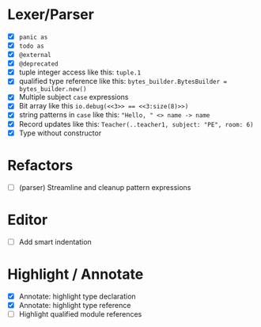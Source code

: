 # Lexer/Parser

- [x] `panic as`
- [x] `todo as`
- [x] `@external`
- [x] `@deprecated`
- [x] tuple integer access like this: `tuple.1`
- [x] qualified type reference like this: `bytes_builder.BytesBuilder = bytes_builder.new()`
- [x] Multiple subject `case` expressions
- [x] Bit array like this `io.debug(<<3>> == <<3:size(8)>>)`
- [x] string patterns in `case` like this: `"Hello, " <> name -> name`
- [x] Record updates like this: `Teacher(..teacher1, subject: "PE", room: 6)`
- [x] Type without constructor 

# Refactors

- [ ] (parser) Streamline and cleanup pattern expressions

# Editor

- [ ] Add smart indentation

# Highlight / Annotate

- [x] Annotate: highlight type declaration
- [x] Annotate: highlight type reference
- [ ] Highlight qualified module references
